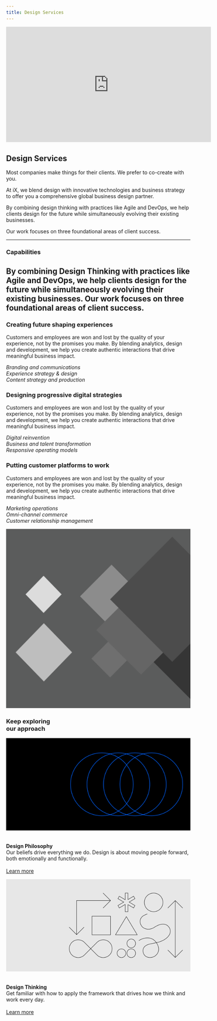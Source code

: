 ```yaml
---
title: Design Services
---
```


<grid background="gray-80" classname="background--header background--services">
<column lg="8" offset_lg="4" md="4">

<iframe width="560" height="315" src="https://www.youtube.com/embed/J727tCXTggk" frameborder="0" allow="accelerometer; autoplay; encrypted-media; gyroscope; picture-in-picture" allowfullscreen></iframe>

</column>
<column lg="4" md="4">

## **Design Services**

Most companies make things for their clients. We prefer to co-create with you.

At iX, we blend design with innovative technologies and business strategy to offer you a comprehensive global business design partner.

</column>

</grid>
<grid background="gray-10">
<column lg="10">

<p size="xl">By combining design thinking with practices like Agile and DevOps, we help clients design for the future while simultaneously evolving their existing businesses. 
  
Our work focuses on three foundational areas of client success.</p>

</column>
</grid>
<grid background="gray-10">
<column lg="16">

<hr>

</column>
<column lg="4">

### Capabilities

</column>
<column lg="8">

## By combining Design Thinking with practices like Agile and DevOps, we help clients design for the future while simultaneously evolving their existing businesses. Our work focuses on three foundational areas of client success.

</column>
<column lg="4" offset_lg="4" border="true">

### Creating future shaping experiences

Customers and employees are won and lost by the quality of your experience, not by the promises you make. By blending analytics, design and development, we help you create authentic interactions that drive meaningful business impact.

<em>Branding and communications  
Experience strategy & design  
Content strategy and production</em>

</column>
<column lg="4" border="true">

### Designing progressive digital strategies

Customers and employees are won and lost by the quality of your experience, not by the promises you make. By blending analytics, design and development, we help you create authentic interactions that drive meaningful business impact.

<em>Digital reinvention  
Business and talent transformation  
Responsive operating models</em>

</column>
<column lg="4" border="true">

### Putting customer platforms to work

Customers and employees are won and lost by the quality of your experience, not by the promises you make. By blending analytics, design and development, we help you create authentic interactions that drive meaningful business impact.

<em>Marketing operations  
Omni-channel commerce  
Customer relationship management</em>

</column>
</grid>

<grid background="gray-10">
<column lg="16">

<tile
    href="https://www.ibm.com/services/ibmix/"
    title="IBM iX"
    feature="true"
    feature_heading="Learn how you can partner with us to build better business."
    feature_background="black">
<img src="images/Image_2.png" alt="IBM ix"/>
</tile>

</column>
<column lg="8">

<h3>Keep exploring<br>our approach</h3>

</column>
<column lg="4" md="4">

![Design Philosophy artwork](../images/philosophy-sm.svg)

<p size="sm"><br><strong>Design Philosophy</strong><br>
Our beliefs drive everything we do. Design is about moving people forward, both emotionally and functionally.<br><br>
<a href="/approach/design-philosophy">Learn more</a> <icon color="blue" inline="true"></icon></p>

</column>
<column lg="4" md="4">

![Design thinking artwork](../images/thinking-sm.svg)

<p size="sm"><br><strong>Design Thinking</strong><br>
Get familiar with how to apply the framework that drives how we think and work every day. <br><br><a href="/approach/design-thinking">Learn more</a> <icon color="blue" inline="true"></icon></p>

</column>
</grid>
